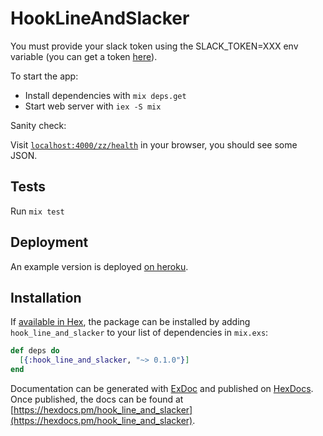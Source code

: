 # HookLineAndSlacker

You must provide your slack token using the SLACK_TOKEN=XXX env variable (you can get a token [here](https://api.slack.com/custom-integrations/legacy-tokens)).

To start the app:

  * Install dependencies with `mix deps.get`
  * Start web server with `iex -S mix`

Sanity check:

Visit [`localhost:4000/zz/health`](http://localhost:4000) in your browser, you should see some JSON.

## Tests

Run `mix test`

## Deployment

An example version is deployed [on heroku](https://peaceful-journey-12006.herokuapp.com/zz/health).

## Installation

If [available in Hex](https://hex.pm/docs/publish), the package can be installed
by adding `hook_line_and_slacker` to your list of dependencies in `mix.exs`:

```elixir
def deps do
  [{:hook_line_and_slacker, "~> 0.1.0"}]
end
```

Documentation can be generated with [ExDoc](https://github.com/elixir-lang/ex_doc)
and published on [HexDocs](https://hexdocs.pm). Once published, the docs can
be found at [https://hexdocs.pm/hook_line_and_slacker](https://hexdocs.pm/hook_line_and_slacker).

